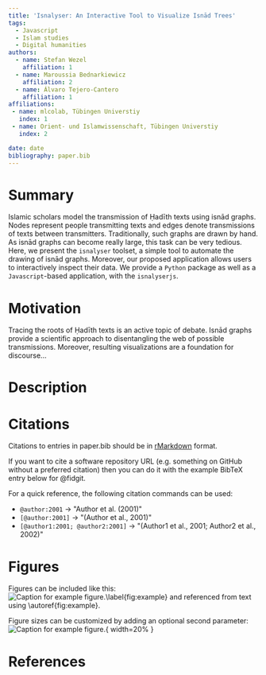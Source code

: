 ```yaml
---
title: 'Isnalyser: An Interactive Tool to Visualize Isnād Trees'
tags:
  - Javascript
  - Islam studies
  - Digital humanities
authors:
  - name: Stefan Wezel
    affiliation: 1
  - name: Maroussia Bednarkiewicz
    affiliation: 2
  - name: Álvaro Tejero-Cantero
    affiliation: 1
affiliations:
 - name: mlcolab, Tübingen Universtiy
   index: 1
 - name: Orient- und Islamwissenschaft, Tübingen Universtiy
   index: 2

date: date
bibliography: paper.bib
---
```


# Summary
Islamic scholars model the transmission of Ḥadīth texts using isnād graphs. Nodes represent people transmitting texts and edges denote transmissions of texts between transmitters. Traditionally, such graphs are drawn by hand. As isnād graphs can become really large, this task can be very tedious. Here, we present the `isnalyser` toolset, a simple tool to automate the drawing of isnād graphs. Moreover, our proposed application allows users to interactively inspect their data. We provide a `Python` package as well as a `Javascript`-based application, with the `isnalyserjs`.

# Motivation
Tracing the roots of Ḥadīth texts is an active topic of debate. Isnād graphs provide a scientific approach to disentangling the web of possible transmissions. Moreover, resulting visualizations are a foundation for discourse...



# Description



# Citations

Citations to entries in paper.bib should be in
[rMarkdown](http://rmarkdown.rstudio.com/authoring_bibliographies_and_citations.html)
format.

If you want to cite a software repository URL (e.g. something on GitHub without a preferred
citation) then you can do it with the example BibTeX entry below for @fidgit.

For a quick reference, the following citation commands can be used:
- `@author:2001`  ->  "Author et al. (2001)"
- `[@author:2001]` -> "(Author et al., 2001)"
- `[@author1:2001; @author2:2001]` -> "(Author1 et al., 2001; Author2 et al., 2002)"

# Figures

Figures can be included like this:
![Caption for example figure.\label{fig:example}](figure.png)
and referenced from text using \autoref{fig:example}.

Figure sizes can be customized by adding an optional second parameter:
![Caption for example figure.](figure.png){ width=20% }



# References